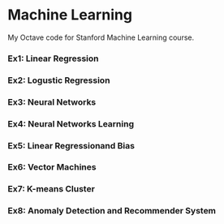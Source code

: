 # Machine Learning

My Octave code for Stanford Machine Learning course.

### Ex1: Linear Regression
### Ex2: Logustic Regression
### Ex3: Neural Networks
### Ex4: Neural Networks Learning
### Ex5: Linear Regressionand Bias
### Ex6: Vector Machines
### Ex7: K-means Cluster
### Ex8: Anomaly Detection and Recommender System
